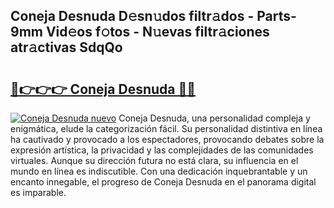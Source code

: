 ## Coneja Desnuda D𝚎sn𝚞dos filtr𝚊dos - Parts-9mm Vid𝚎os f𝚘tos - N𝚞evas filtr𝚊ciones atr𝚊ctivas SdqQo

# <h2><a href="http://mb85dqb.tromn.icu/?c=Coneja+Desnuda">🔗👉👉👉 Coneja Desnuda 🔗🔗</a></h2>

[![Coneja Desnuda nuevo](https://i.imgur.com/pEAQMta.gif)](http://mb85dqb.tromn.icu/?c=Coneja+Desnuda)
Coneja Desnuda, una personalidad compleja y enigmática, elude la categorización fácil. Su personalidad distintiva en línea ha cautivado y provocado a los espectadores, provocando debates sobre la expresión artística, la privacidad y las complejidades de las comunidades virtuales. Aunque su dirección futura no está clara, su influencia en el mundo en línea es indiscutible. Con una dedicación inquebrantable y un encanto innegable, el progreso de Coneja Desnuda en el panorama digital es imparable.
